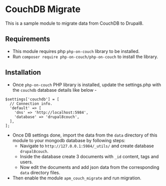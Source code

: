 # CouchDB Migrate

This is a sample module to migrate data from CouchDB to Drupal8.

## Requirements

* This module requires php `php-on-couch` library to be installed.
* Run `composer require php-on-couch/php-on-couch` to install the library.

## Installation
* Once `php-on-couch` PHP library is installed, update the
settings.php with the `couchdb` database details like below -
```
$settings['couchdb'] = [
  // Connection info.
  'default' => [
    'dns' => 'http://localhost:5984',
    'database' => 'drupal8couch',
  ],
];
 ```
* Once DB settings done, import the data from the `data` directory
of this module to your mongodb database by following steps:
    * Navigate to `http://127.0.0.1:5984/_utils/` and create database `drupal8couch`.
    * Inside the database create 3 documents with `_id` content, tags and users.
    * Now edit the documents and add json data from the corresponding `data` directory files.
* Then enable the module `apm_couch_migrate` and run migration.
